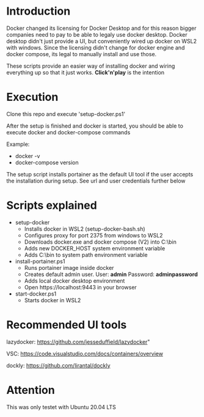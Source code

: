 # Introduction

Docker changed its licensing for Docker Desktop and for this reason bigger companies need to pay to be able to legaly use docker desktop. Docker desktop didn't just provide a UI, but conveniently wired up docker on WSL2 with windows. Since the licensing didn't change for docker engine and docker compose, its legal to manually install and use those.

These scripts provide an easier way of installing docker and wiring everything up so that it just works. <b>Click'n'play</b> is the intention

# Execution

Clone this repo and execute 'setup-docker.ps1'

After the setup is finished and docker is started, you should be able to execute docker and docker-compose commands

Example:
- docker -v
- docker-compose version

The setup script installs portainer as the default UI tool if the user accepts the installation during setup. See url and user credentials further below

# Scripts explained

- setup-docker
    - Installs docker in WSL2 (setup-docker-bash.sh)
    - Configures proxy for port 2375 from windows to WSL2
    - Downloads docker.exe and docker compose (V2) into C:\bin
    - Adds new DOCKER_HOST system environment variable
    - Adds C:\bin to system path environment variable
- install-portainer.ps1
    - Runs portainer image inside docker
    - Creates default admin user. User: <b>admin</b> Password: <b>adminpassword</b>
    - Adds local docker desktop environment
    - Open https://localhost:9443 in your browser
- start-docker.ps1
    - Starts docker in WSL2

# Recommended UI tools

lazydocker: https://github.com/jesseduffield/lazydocker"

VSC: https://code.visualstudio.com/docs/containers/overview

dockly: https://github.com/lirantal/dockly

# Attention

This was only testet with Ubuntu 20.04 LTS
